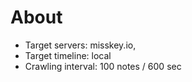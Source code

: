 # About
- Target servers: misskey.io,
- Target timeline: local
- Crawling interval: 100 notes / 600 sec
